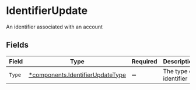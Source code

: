 # IdentifierUpdate

An identifier associated with an account


## Fields

| Field                                                                               | Type                                                                                | Required                                                                            | Description                                                                         | Example                                                                             |
| ----------------------------------------------------------------------------------- | ----------------------------------------------------------------------------------- | ----------------------------------------------------------------------------------- | ----------------------------------------------------------------------------------- | ----------------------------------------------------------------------------------- |
| `Type`                                                                              | [*components.IdentifierUpdateType](../../models/components/identifierupdatetype.md) | :heavy_minus_sign:                                                                  | The type of identifier                                                              | ORIGINATING_ACCOUNT_ID                                                              |